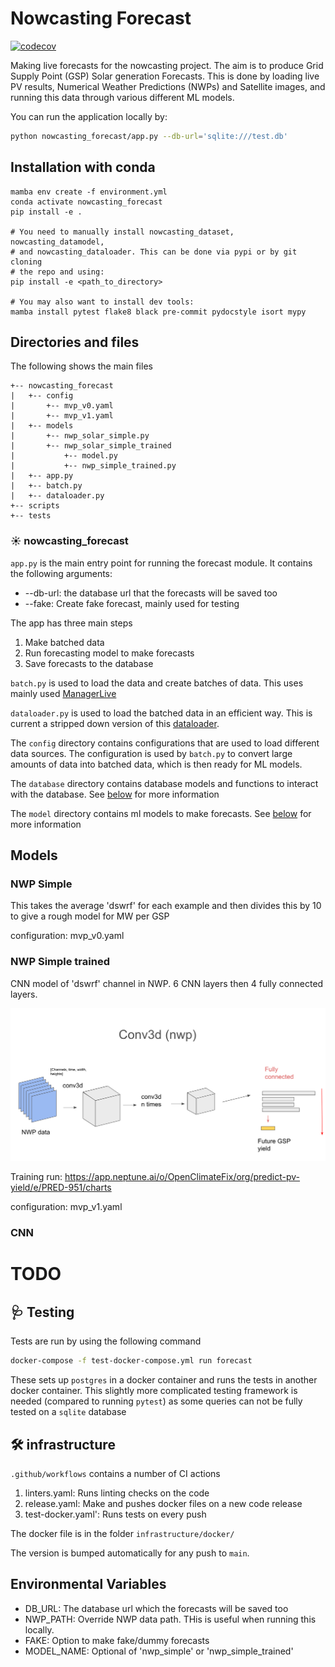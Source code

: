 # Nowcasting Forecast

[![codecov](https://codecov.io/gh/openclimatefix/nowcasting_forecast/branch/main/graph/badge.svg?token=J9281APVDM)](https://codecov.io/gh/openclimatefix/nowcasting_forecast)

Making live forecasts for the nowcasting project.
The aim is to produce Grid Supply Point (GSP) Solar generation Forecasts.
This is done by loading live PV results, Numerical Weather Predictions (NWPs) and Satellite images,
and running this data through various different ML models.

You can run the application locally by:
```bash
python nowcasting_forecast/app.py --db-url='sqlite:///test.db'
```

## Installation with conda

```shell
mamba env create -f environment.yml
conda activate nowcasting_forecast
pip install -e .

# You need to manually install nowcasting_dataset, nowcasting_datamodel,
# and nowcasting_dataloader. This can be done via pypi or by git cloning
# the repo and using:
pip install -e <path_to_directory>

# You may also want to install dev tools:
mamba install pytest flake8 black pre-commit pydocstyle isort mypy
```

## Directories and files
The following shows the main files

```
+-- nowcasting_forecast
|   +-- config
|       +-- mvp_v0.yaml
|       +-- mvp_v1.yaml
|   +-- models
|       +-- nwp_solar_simple.py
|       +-- nwp_solar_simple_trained
|           +-- model.py
|           +-- nwp_simple_trained.py
|   +-- app.py
|   +-- batch.py
|   +-- dataloader.py
+-- scripts
+-- tests
```

### ☀️ nowcasting_forecast

`app.py` is the main entry point for running the forecast module. It contains the following arguments:
- --db-url: the database url that the forecasts will be saved too
- --fake: Create fake forecast, mainly used for testing

The app has three main steps
1. Make batched data
2. Run forecasting model to make forecasts
3. Save forecasts to the database

`batch.py` is used to load the data and create batches of data. This uses mainly used [ManagerLive](https://github.com/openclimatefix/nowcasting_dataset/blob/main/nowcasting_dataset/manager/manager_live.py#L29)

`dataloader.py` is used to load the batched data in an efficient way. This is current a stripped down version of this [dataloader](https://github.com/openclimatefix/nowcasting_dataloader).

The `config` directory contains configurations that are used to load different data sources.
The configuration is used by `batch.py` to convert large amounts of data into batched data, which is then ready for ML models.

The `database` directory contains database models and functions to interact with the database. See [below](#data-model) for more information

The `model` directory contains ml models to make forecasts. See [below](#models) for more information

## Models

### NWP Simple

This takes the average 'dswrf' for each example and then divides this by 10 to give a rough model for MW per GSP

configuration: mvp_v0.yaml

### NWP Simple trained

CNN model of 'dswrf' channel in NWP. 6 CNN layers then 4 fully connected layers.

![Diagram](nowcasting_forecast/models/nwp_simple_trained/diagram.png)

Training run: https://app.neptune.ai/o/OpenClimateFix/org/predict-pv-yield/e/PRED-951/charts

configuration: mvp_v1.yaml

### CNN

# TODO

## 🩺 Testing

Tests are run by using the following command
```bash
docker-compose -f test-docker-compose.yml run forecast
```

These sets up `postgres` in a docker container and runs the tests in another docker container.
This slightly more complicated testing framework is needed (compared to running `pytest`)
as some queries can not be fully tested on a `sqlite` database

## 🛠️ infrastructure

`.github/workflows` contains a number of CI actions
1. linters.yaml: Runs linting checks on the code
2. release.yaml: Make and pushes docker files on a new code release
3. test-docker.yaml': Runs tests on every push

The docker file is in the folder `infrastructure/docker/`

The version is bumped automatically for any push to `main`.



## Environmental Variables

- DB_URL: The database url which the forecasts will be saved too
- NWP_PATH: Override NWP data path. THis is useful when running this locally.
- FAKE: Option to make fake/dummy forecasts
- MODEL_NAME: Optional of 'nwp_simple' or 'nwp_simple_trained'

